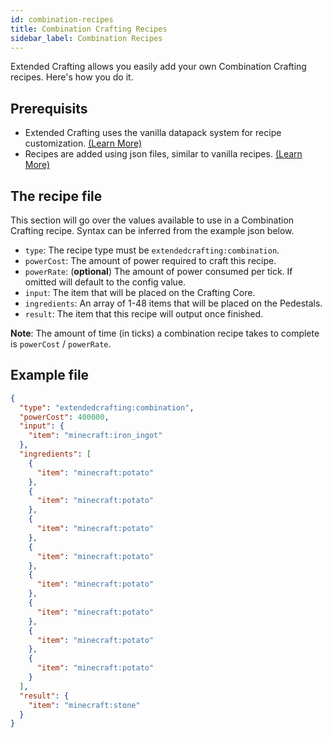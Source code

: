 ```yaml
---
id: combination-recipes
title: Combination Crafting Recipes
sidebar_label: Combination Recipes
---
```


Extended Crafting allows you easily add your own Combination Crafting recipes. Here's how you do it.

## Prerequisits
- Extended Crafting uses the vanilla datapack system for recipe customization. [(Learn More)](https://minecraft.gamepedia.com/Data_pack)
- Recipes are added using json files, similar to vanilla recipes. [(Learn More)](https://minecraft.gamepedia.com/Recipe)

## The recipe file
This section will go over the values available to use in a Combination Crafting recipe. Syntax can be inferred from the example json below.
- `type`: The recipe type must be `extendedcrafting:combination`.
- `powerCost`: The amount of power required to craft this recipe.
- `powerRate`: (**optional**) The amount of power consumed per tick. If omitted will default to the config value.
- `input`: The item that will be placed on the Crafting Core.
- `ingredients`: An array of 1-48 items that will be placed on the Pedestals.
- `result`: The item that this recipe will output once finished.

**Note**: The amount of time (in ticks) a combination recipe takes to complete is `powerCost` / `powerRate`.

## Example file
```json
{
  "type": "extendedcrafting:combination",
  "powerCost": 400000,
  "input": {
    "item": "minecraft:iron_ingot"
  },
  "ingredients": [
    {
      "item": "minecraft:potato"
    },
    {
      "item": "minecraft:potato"
    },
    {
      "item": "minecraft:potato"
    },
    {
      "item": "minecraft:potato"
    },
    {
      "item": "minecraft:potato"
    },
    {
      "item": "minecraft:potato"
    },
    {
      "item": "minecraft:potato"
    },
    {
      "item": "minecraft:potato"
    }
  ],
  "result": {
    "item": "minecraft:stone"
  }
}
```